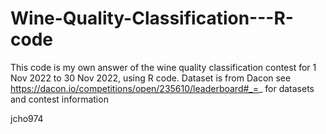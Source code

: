 # Wine-Quality-Classification---R-code

This code is my own answer of the wine quality classification contest for 1 Nov 2022 to 30 Nov 2022, using R code.
Dataset is from Dacon
see https://dacon.io/competitions/open/235610/leaderboard#_=_ for datasets and contest information

jcho974
